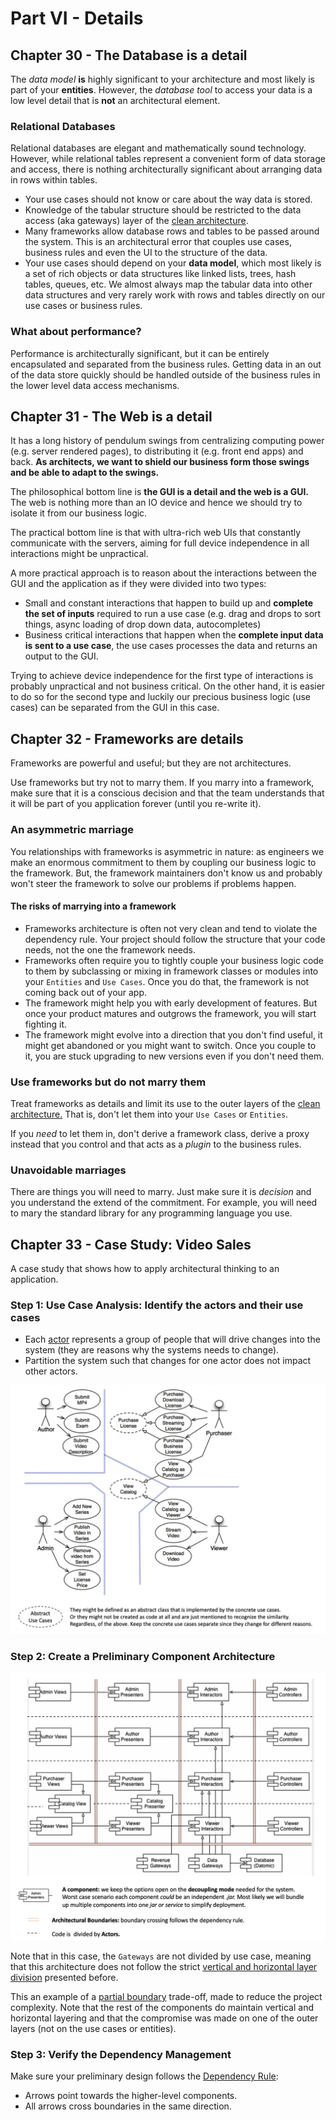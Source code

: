 # Part VI - Details

## Chapter 30 - The Database is a detail

The *data model* **is** highly significant to your architecture and most
likely is part of your **entities**. However, the *database tool* to
access your data is a low level detail that is **not** an architectural
element.

### Relational Databases

Relational databases are elegant and mathematically sound technology.
However, while relational tables represent a convenient form of data
storage and access, there is nothing architecturally significant about
arranging data in rows within tables.

- Your use cases should not know or care about the way data is stored.
- Knowledge of the tabular structure should be restricted to the data
  access (aka gateways) layer of the
  [clean architecture](part-5-2-architecture.md#chapter-22---the-clean-architecture).
- Many frameworks allow database rows and tables to be passed around the
  system. This is an architectural error that couples use cases,
  business rules and even the UI to the structure of the data.
- Your use cases should depend on your **data model**, which most likely
  is a set of rich objects or data structures like linked lists, trees,
  hash tables, queues, etc. We almost always map the tabular data into
  other data structures and very rarely work with rows and tables
  directly on our use cases or business rules.


### What about performance?

Performance is architecturally significant, but it can be entirely
encapsulated and separated from the business rules. Getting data in an
out of the data store quickly should be handled outside of the business
rules in the lower level data access mechanisms.


## Chapter 31 - The Web is a detail

It has a long history of pendulum swings from centralizing computing
power (e.g. server rendered pages), to distributing it (e.g. front end
apps) and back. **As architects, we want to shield our business form
those swings and be able to adapt to the swings.**

The philosophical bottom line is **the GUI is a detail and the web is a
GUI.** The web is nothing more than an IO device and hence we should try
to isolate it from our business logic.

The practical bottom line is that with ultra-rich web UIs that
constantly communicate with the servers, aiming for full device
independence in all interactions might be unpractical.

A more practical approach is to reason about the interactions between
the GUI and the application as if they were divided into two types:
- Small and constant interactions that happen to build up and **complete
  the set of inputs** required to run a use case (e.g. drag and drops to
  sort things, async loading of drop down data, autocompletes)
- Business critical interactions that happen when the **complete input
  data is sent to a use case**, the use cases processes the data and
  returns an output to the GUI.

Trying to achieve device independence for the first type of interactions
is probably unpractical and not business critical. On the other hand, it
is easier to do so for the second type and luckily our precious business
logic (use cases) can be separated from the GUI in this case.


## Chapter 32 - Frameworks are details

Frameworks are powerful and useful; but they are not architectures.

Use frameworks but try not to marry them. If you marry into a framework,
make sure that it is a conscious decision and that the team understands
that it will be part of you application forever (until you re-write it).

### An asymmetric marriage

You relationships with frameworks is asymmetric in nature: as engineers
we make an enormous commitment to them by coupling our business logic to
the framework. But, the framework maintainers don't know us and probably
won't steer the framework to solve our problems if problems happen.

#### The risks of marrying into a framework

- Frameworks architecture is often not very clean and tend to violate
  the dependency rule. Your project should follow the structure that
  your code needs, not the one the framework needs.
- Frameworks often require you to tightly couple your business logic
  code to them by subclassing or mixing in framework classes or modules
  into your `Entities` and `Use Cases`. Once you do that, the framework
  is not coming back out of your app.
- The framework might help you with early development of features. But
  once your product matures and outgrows the framework, you will start
  fighting it.
- The framework might evolve into a direction that you don't find
  useful, it might get abandoned or you might want to switch. Once you
  couple to it, you are stuck upgrading to new versions even if you
  don't need them.

### Use frameworks but do not marry them

Treat frameworks as details and limit its use to the outer layers of the
[clean architecture.](part-5-2-architecture.md#chapter-22---the-clean-architecture)
That is, don't let them into your `Use Cases` or `Entities`.

If you *need* to let them in, don't derive a framework class, derive a
proxy instead that you control and that acts as a *plugin* to the
business rules.

### Unavoidable marriages

There are things you will need to marry. Just make sure it is *decision*
and you understand the extend of the commitment. For example, you will
need to mary the standard library for any programming language you use.


## Chapter 33 - Case Study: Video Sales

A case study that shows how to apply architectural thinking to an
application.

### Step 1: Use Case Analysis: Identify the actors and their use cases

- Each
  [actor](part-3-design-principles.md#chapter-7---the-single-responsibility-principle)
  represents a group of people that will drive changes into the system
  (they are reasons why the systems needs to change).
- Partition the system such that changes for one actor does not impact
  other actors.

![use-case-analysis-example.png](images/part-6/use-case-analysis-example.png)


### Step 2: Create a Preliminary Component Architecture

![preliminary-architecture-example.png](images/part-6/preliminary-architecture-example.png)

Note that in this case, the `Gateways` are not divided by use case,
meaning that this architecture does not follow the strict
[vertical and horizontal layer division](part-5-1-architecture.md#thinking-in-layers)
presented before.

This an example of a
[partial boundary](part-5-2-architecture.md#partial-boundary-2-group-service-interfaces-or-implementations)
trade-off, made to reduce the project complexity. Note that the rest of
the components do maintain vertical and horizontal layering and that the
compromise was made on one of the outer layers (not on the use cases or
entities).

### Step 3: Verify the Dependency Management

Make sure your preliminary design follows the
[Dependency Rule](part-5-2-architecture.md#the-dependency-rule):
- Arrows point towards the higher-level components.
- All arrows cross boundaries in the same direction.

